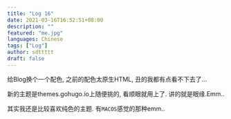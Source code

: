 ```yaml
---
title: "Log 16"
date: 2021-03-16T16:52:51+08:00
description: ""
featured: "me.jpg"
languages: Chinese
tags: ["Log"]
author: sdttttt
draft: false
---
```


给Blog换个一个配色, 之前的配色太原生HTML, 丑的我都有点看不下去了...

新的主题是themes.gohugo.io上随便挑的, 看顺眼就用上了. 讲的就是眼缘.Emm..

其实我还是比较喜欢纯色的主题. 有`MACOS`感觉的那种emm..
